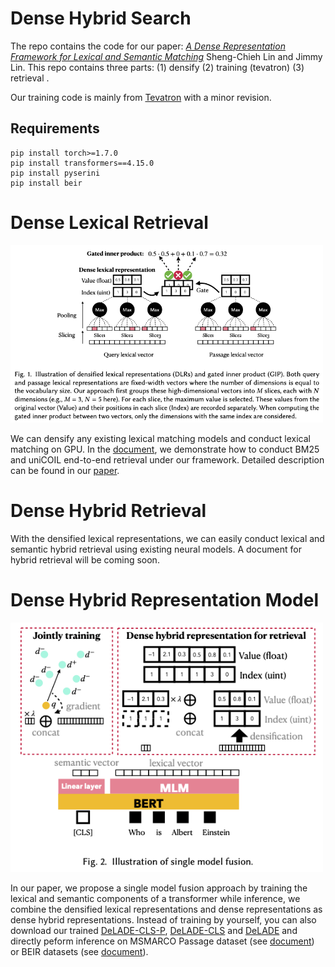 # Dense Hybrid Search
The repo contains the code for our paper:
*[A Dense Representation Framework for Lexical and Semantic Matching](https://arxiv.org/abs/2206.09912)* Sheng-Chieh Lin and Jimmy Lin. 
This repo contains three parts: (1) densify (2) training (tevatron) (3) retrieval . 

Our training code is mainly from [Tevatron](https://github.com/texttron/tevatron) with a minor revision.

## Requirements
```
pip install torch>=1.7.0
pip install transformers==4.15.0
pip install pyserini
pip install beir
```
# Dense Lexical Retrieval

<img src="./fig/densification.png" width="500">

We can densify any existing lexical matching models and conduct lexical matching on GPU. In the [document](https://github.com/jacklin64/DHR/blob/main/docs/densify_exp.md), we demonstrate how to conduct BM25 and uniCOIL end-to-end retrieval under our framework. Detailed description can be found in our [paper](https://arxiv.org/pdf/2112.04666.pdf). 

# Dense Hybrid Retrieval
With the densified lexical representations, we can easily conduct lexical and semantic hybrid retrieval using existing neural models. A document for hybrid retrieval will be coming soon.

# Dense Hybrid Representation Model

<img src="./fig/single_model_fusion.png" width="500">

In our paper, we propose a single model fusion approach by training the lexical and semantic components of a transformer while inference, we combine the densified lexical representations and dense representations as dense hybrid representations. Instead of training by yourself, you can also download our trained [DeLADE-CLS-P](https://huggingface.co/jacklin/DeLADE-CLS-P), [DeLADE-CLS](https://huggingface.co/jacklin/DeLADE-CLS) and [DeLADE](https://huggingface.co/jacklin/DeLADE) and directly peform inference on MSMARCO Passage dataset (see [document](https://github.com/jacklin64/DHR/blob/main/docs/dhr/msmarco-passage-train-eval.md)) or BEIR datasets (see [document](https://github.com/jacklin64/DHR/blob/main/docs/dhr/beir-eval.md)).
